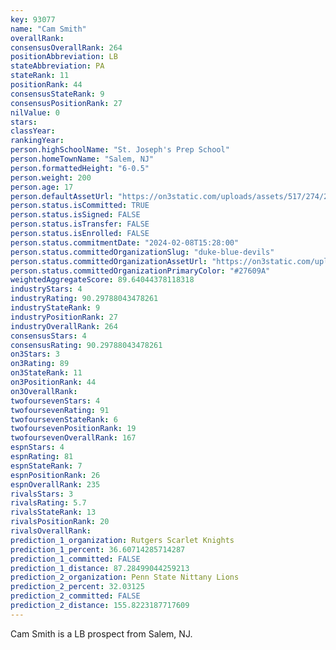 ```yaml
---
key: 93077
name: "Cam Smith"
overallRank: 
consensusOverallRank: 264
positionAbbreviation: LB
stateAbbreviation: PA
stateRank: 11
positionRank: 44
consensusStateRank: 9
consensusPositionRank: 27
nilValue: 0
stars: 
classYear: 
rankingYear: 
person.highSchoolName: "St. Joseph's Prep School"
person.homeTownName: "Salem, NJ"
person.formattedHeight: "6-0.5"
person.weight: 200
person.age: 17
person.defaultAssetUrl: "https://on3static.com/uploads/assets/517/274/274517.png"
person.status.isCommitted: TRUE
person.status.isSigned: FALSE
person.status.isTransfer: FALSE
person.status.isEnrolled: FALSE
person.status.commitmentDate: "2024-02-08T15:28:00"
person.status.committedOrganizationSlug: "duke-blue-devils"
person.status.committedOrganizationAssetUrl: "https://on3static.com/uploads/assets/912/149/149912.svg"
person.status.committedOrganizationPrimaryColor: "#27609A"
weightedAggregateScore: 89.64044378118318
industryStars: 4
industryRating: 90.29788043478261
industryStateRank: 9
industryPositionRank: 27
industryOverallRank: 264
consensusStars: 4
consensusRating: 90.29788043478261
on3Stars: 3
on3Rating: 89
on3StateRank: 11
on3PositionRank: 44
on3OverallRank: 
twofoursevenStars: 4
twofoursevenRating: 91
twofoursevenStateRank: 6
twofoursevenPositionRank: 19
twofoursevenOverallRank: 167
espnStars: 4
espnRating: 81
espnStateRank: 7
espnPositionRank: 26
espnOverallRank: 235
rivalsStars: 3
rivalsRating: 5.7
rivalsStateRank: 13
rivalsPositionRank: 20
rivalsOverallRank: 
prediction_1_organization: Rutgers Scarlet Knights
prediction_1_percent: 36.60714285714287
prediction_1_committed: FALSE
prediction_1_distance: 87.28499044259213
prediction_2_organization: Penn State Nittany Lions
prediction_2_percent: 32.03125
prediction_2_committed: FALSE
prediction_2_distance: 155.8223187717609
---
```

Cam Smith is a LB prospect from Salem, NJ.